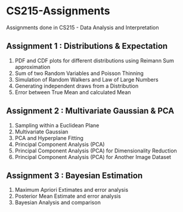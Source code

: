 # CS215-Assignments
Assignments done in CS215 - Data Analysis and Interpretation

## Assignment 1 : Distributions & Expectation
1. PDF and CDF plots for different distributions using Reimann Sum approximation
2. Sum of two Random Variables and Poisson Thinning
3. Simulation of Random Walkers and Law of Large Numbers
4. Generating independent draws from a Distribution
5. Error between True Mean and calculated Mean

## Assignment 2 : Multivariate Gaussian & PCA
1. Sampling within a Euclidean Plane
2. Multivariate Gaussian
3. PCA and Hyperplane Fitting
4. Principal Component Analysis (PCA)
5. Principal Component Analysis (PCA) for Dimensionality Reduction
6. Principal Component Analysis (PCA) for Another Image Dataset

## Assignment 3 : Bayesian Estimation
1. Maximum Apriori Extimates and error analysis
2. Posterior Mean Estimate and error analysis
3. Bayesian Analysis and comparison
